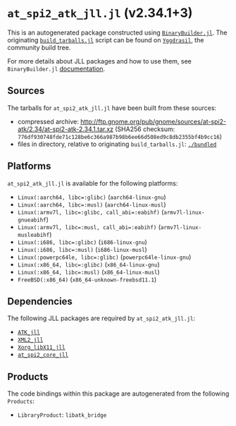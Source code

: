 # `at_spi2_atk_jll.jl` (v2.34.1+3)

This is an autogenerated package constructed using [`BinaryBuilder.jl`](https://github.com/JuliaPackaging/BinaryBuilder.jl). The originating [`build_tarballs.jl`](https://github.com/JuliaPackaging/Yggdrasil/blob/f7a95f82fddb3cc764fcacb8a70a9bff184a7404/A/at_spi2_atk/build_tarballs.jl) script can be found on [`Yggdrasil`](https://github.com/JuliaPackaging/Yggdrasil/), the community build tree.

For more details about JLL packages and how to use them, see `BinaryBuilder.jl` [documentation](https://juliapackaging.github.io/BinaryBuilder.jl/dev/jll/).

## Sources

The tarballs for `at_spi2_atk_jll.jl` have been built from these sources:

* compressed archive: http://ftp.gnome.org/pub/gnome/sources/at-spi2-atk/2.34/at-spi2-atk-2.34.1.tar.xz (SHA256 checksum: `776df930748fde71c128be6c366a987b98b6ee66d508ed9c8db2355bf4b9cc16`)
* files in directory, relative to originating `build_tarballs.jl`: [`./bundled`](https://github.com/JuliaPackaging/Yggdrasil/tree/f7a95f82fddb3cc764fcacb8a70a9bff184a7404/A/at_spi2_atk/bundled)

## Platforms

`at_spi2_atk_jll.jl` is available for the following platforms:

* `Linux(:aarch64, libc=:glibc)` (`aarch64-linux-gnu`)
* `Linux(:aarch64, libc=:musl)` (`aarch64-linux-musl`)
* `Linux(:armv7l, libc=:glibc, call_abi=:eabihf)` (`armv7l-linux-gnueabihf`)
* `Linux(:armv7l, libc=:musl, call_abi=:eabihf)` (`armv7l-linux-musleabihf`)
* `Linux(:i686, libc=:glibc)` (`i686-linux-gnu`)
* `Linux(:i686, libc=:musl)` (`i686-linux-musl`)
* `Linux(:powerpc64le, libc=:glibc)` (`powerpc64le-linux-gnu`)
* `Linux(:x86_64, libc=:glibc)` (`x86_64-linux-gnu`)
* `Linux(:x86_64, libc=:musl)` (`x86_64-linux-musl`)
* `FreeBSD(:x86_64)` (`x86_64-unknown-freebsd11.1`)

## Dependencies

The following JLL packages are required by `at_spi2_atk_jll.jl`:

* [`ATK_jll`](https://github.com/JuliaBinaryWrappers/ATK_jll.jl)
* [`XML2_jll`](https://github.com/JuliaBinaryWrappers/XML2_jll.jl)
* [`Xorg_libX11_jll`](https://github.com/JuliaBinaryWrappers/Xorg_libX11_jll.jl)
* [`at_spi2_core_jll`](https://github.com/JuliaBinaryWrappers/at_spi2_core_jll.jl)

## Products

The code bindings within this package are autogenerated from the following `Products`:

* `LibraryProduct`: `libatk_bridge`
